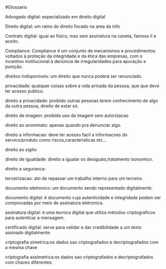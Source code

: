#Glossario

Advogado digital: especializado em direito digital

Direito digital: um ramo do direito focado na area da info

Contrato digital: igual ao fisico, mas sem assinatura na caneta, famoso li e aceito.

Compliance: Compliance é um conjunto de mecanismos e procedimentos voltados à proteção da integridade e da ética das empresas, com o incentivo institucional à denúncia de irregularidades para apuração e punição. 

direitos indisponiveis: um direito que nunca poderá ser renunciado.

privacidade: qualquer coisas sobre a vida privada da pessoa, que que deve ter acesso publico.

direito a privacidade: proibido outras pessoas terem conhecimento de algo da outra pessoa, direito de estar só.

direito de imagem: proibido uso da imagem sem autorizacao

direito ao anonimato: apenas quando pra denunciar algo.

direito a informacao: deve ter acesso facil a informacoes do servico/produto como riscos,caracteristicas etc...

direito ao sigilo:

direito de igualdade: direito a igualar os desiguais,tratamento isonomico.

direito a seguranca:

terceirizacao: ato de repassar um trabalho interno para um terceiro.

documento eletronico: um documento sendo representado digitalmente.

documento digital: é documento cuja autenticidade e integridade podem ser comprovadas por meio de assinatura eletronica.

assinatura digital: é uma tecnica digital que utiliza métodos criptograficos para autenticar a mensagem.

certificado digital: serve para validar e dar credibilidade a um texto assinado digitalmente.

criptografia simetrica:os dados sao criptografados e decriptografados com a mesma chave

criptografia assimetrica:os dados sao criptografados e decriptografados com chaves diferentes.
